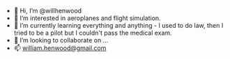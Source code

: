 - 👋 Hi, I’m @willhenwood
- 👀 I’m interested in aeroplanes and flight simulation.
- 🌱 I’m currently learning everything and anything - I used to do law, then I tried to be a pilot but I couldn't pass the medical exam.
- 💞️ I’m looking to collaborate on ...
- 📫 william.henwood@gmail.com

<!---
willhenwood/willhenwood is a ✨ special ✨ repository because its `README.md` (this file) appears on your GitHub profile.
You can click the Preview link to take a look at your changes.
--->
